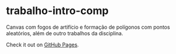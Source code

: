 # trabalho-intro-comp
Canvas com fogos de artifício e formação de polígonos com pontos aleatórios, além de outro trabalhos da disciplina.

Check it out on [GitHub Pages](https://lfzinho.github.io/trabalho-intro-comp/).
